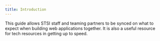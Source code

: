 ```yaml
---
title: Introduction
---
```


This guide allows STSI staff and teaming partners to be synced on what to expect when building web applications together. It is also a useful resource for tech resources in getting up to speed.

